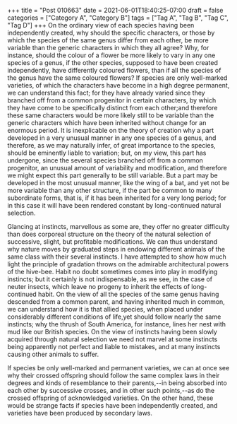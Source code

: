 +++
title = "Post 010663"
date = 2021-06-01T18:40:25-07:00
draft = false
categories = ["Category A", "Category B"]
tags = ["Tag A", "Tag B", "Tag C", "Tag D"]
+++
On the ordinary view of each species having been independently created, why should the specific characters, or those by which the species of the same genus differ from each other, be more variable than the generic characters in which they all agree? Why, for instance, should the colour of a flower be more likely to vary in any one species of a genus, if the other species, supposed to have been created independently, have differently coloured flowers, than if all the species of the genus have the same coloured flowers? If species are only well-marked varieties, of which the characters have become in a high degree permanent, we can understand this fact; for they have already varied since they branched off from a common progenitor in certain characters, by which they have come to be specifically distinct from each other;and therefore these same characters would be more likely still to be variable than the generic characters which have been inherited without change for an enormous period. It is inexplicable on the theory of creation why a part developed in a very unusual manner in any one species of a genus, and therefore, as we may naturally infer, of great importance to the species, should be eminently liable to variation; but, on my view, this part has undergone, since the several species branched off from a common progenitor, an unusual amount of variability and modification, and therefore we might expect this part generally to be still variable. But a part may be developed in the most unusual manner, like the wing of a bat, and yet not be more variable than any other structure, if the part be common to many subordinate forms, that is, if it has been inherited for a very long period; for in this case it will have been rendered constant by long-continued natural selection.

Glancing at instincts, marvellous as some are, they offer no greater difficulty than does corporeal structure on the theory of the natural selection of successive, slight, but profitable modifications. We can thus understand why nature moves by graduated steps in endowing different animals of the same class with their several instincts. I have attempted to show how much light the principle of gradation throws on the admirable architectural powers of the hive-bee. Habit no doubt sometimes comes into play in modifying instincts; but it certainly is not indispensable, as we see, in the case of neuter insects, which leave no progeny to inherit the effects of long-continued habit. On the view of all the species of the same genus having descended from a common parent, and having inherited much in common, we can understand how it is that allied species, when placed under considerably different conditions of life,yet should follow nearly the same instincts; why the thrush of South America, for instance, lines her nest with mud like our British species. On the view of instincts having been slowly acquired through natural selection we need not marvel at some instincts being apparently not perfect and liable to mistakes, and at many instincts causing other animals to suffer.

If species be only well-marked and permanent varieties, we can at once see why their crossed offspring should follow the same complex laws in their degrees and kinds of resemblance to their parents,--in being absorbed into each other by successive crosses, and in other such points,--as do the crossed offspring of acknowledged varieties. On the other hand, these would be strange facts if species have been independently created, and varieties have been produced by secondary laws.
